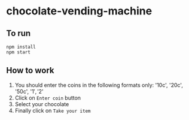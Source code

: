 # chocolate-vending-machine

## To run

```
npm install
npm start
```

## How to work
1. You should enter the coins in the following formats only: '10c', '20c', '50c', '$1', '$2'
1. Click on `Enter coin` button
1. Select your chocolate
1. Finally click on `Take your item`